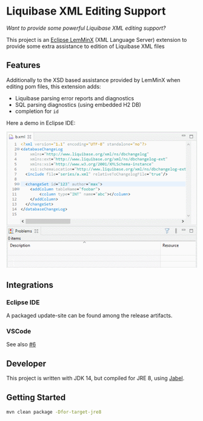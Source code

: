 # Liquibase XML Editing Support

_Want to provide some powerful Liquibase XML editing support?_

This project is an [Eclipse LemMinX](https://github.com/eclipse/lemminx) (XML Language Server) extension to provide some extra assistance to edition of Liquibase XML files

## Features

Additionally to the XSD based assistance provided by LemMinX when editing pom files, this extension adds:

- Liquibase parsing error reports and diagnostics
- SQL parsing diagnostics (using embedded H2 DB)
- completion for `id`

Here a demo in Eclipse IDE:

![](images/liquibase-lsp-eclipse.gif)

## Integrations

### Eclipse IDE

A packaged update-site can be found among the release artifacts.

### VSCode

See also [#6](/../../issues/6)

## Developer

This project is written with JDK 14, but compiled for JRE 8, using [Jabel](https://github.com/bsideup/jabel).

## Getting Started

```Bash
mvn clean package -Dfor-target-jre8
```